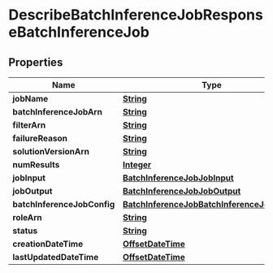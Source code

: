 

# DescribeBatchInferenceJobResponseBatchInferenceJob


## Properties

| Name | Type | Description | Notes |
|------------ | ------------- | ------------- | -------------|
|**jobName** | [**String**](String.md) |  |  [optional] |
|**batchInferenceJobArn** | [**String**](String.md) |  |  [optional] |
|**filterArn** | [**String**](String.md) |  |  [optional] |
|**failureReason** | [**String**](String.md) |  |  [optional] |
|**solutionVersionArn** | [**String**](String.md) |  |  [optional] |
|**numResults** | [**Integer**](Integer.md) |  |  [optional] |
|**jobInput** | [**BatchInferenceJobJobInput**](BatchInferenceJobJobInput.md) |  |  [optional] |
|**jobOutput** | [**BatchInferenceJobJobOutput**](BatchInferenceJobJobOutput.md) |  |  [optional] |
|**batchInferenceJobConfig** | [**BatchInferenceJobBatchInferenceJobConfig**](BatchInferenceJobBatchInferenceJobConfig.md) |  |  [optional] |
|**roleArn** | [**String**](String.md) |  |  [optional] |
|**status** | [**String**](String.md) |  |  [optional] |
|**creationDateTime** | [**OffsetDateTime**](OffsetDateTime.md) |  |  [optional] |
|**lastUpdatedDateTime** | [**OffsetDateTime**](OffsetDateTime.md) |  |  [optional] |



